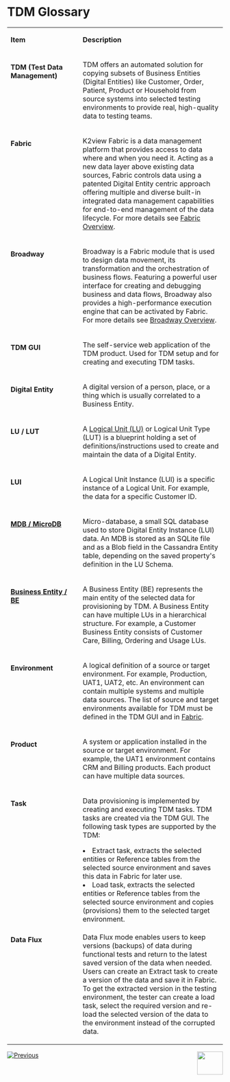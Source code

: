 # TDM Glossary



<table width="900 pxl">
<tbody>
<tr>
<td valign="top" width="250 pxl">
<p><strong>Item</strong></p>
</td>
<td valign="top" width="650 pxl">
<p><strong>Description</strong></p>
</td>
</tr>
<tr>
<td valign="top" width="250 px">
<p><h4>TDM (Test Data Management)</p>
</td>
<td valign="top" width="650 pxl">
<p>TDM offers an automated solution for copying subsets of Business Entities (Digital Entities) like Customer, Order, Patient, Product or Household from source systems into selected testing environments to provide real, high-quality data to testing teams.</p>
</td>
</tr>
<tr>
<td valign="top" width="250 pxl">
<p><h4>Fabric</p>
</td>
<td valign="top" width="650 pxl">
    <p>K2view Fabric is a data management platform that provides access to data where and when you need it. Acting as a new data layer above existing data sources, Fabric controls data using a patented Digital Entity centric approach offering multiple and diverse built-in integrated data management capabilities for end-to-end management of the data lifecycle. For more details see <a href="/articles/01_fabric_overview/01_what%20is%20fabric.md">Fabric Overview</a>.</p>

</td>
</tr>
<tr>
<td valign="top" width="250 pxl">
<p><h4>Broadway</p>
</td>
<td valign="top" width="650 pxl">
    <p>Broadway is a Fabric module that is used to design data movement, its transformation and the orchestration of business flows. Featuring a powerful user interface for creating and debugging business and data flows, Broadway also provides a high-performance execution engine that can be activated by Fabric. For more details see <a href="/articles/19_Broadway/01_broadway_overview.md">Broadway Overview</a>.</p>

</td>
</tr>    
<tr>
<td valign="top" width="250 pxl">
<p><h4>TDM GUI</p>
</td>
<td valign="top" width="650 pxl">
<p>The self-service web application of the TDM product. Used for TDM setup and for creating and executing TDM tasks.</p>
</td>
</tr>
<tr>
<td valign="top" width="250 pxl">
<p><h4>Digital Entity</p>
</td>
<td valign="top" width="650 pxl">
<p>A digital version of a person, place, or a thing which is usually correlated to a Business Entity.</p>
</td>
</tr>
<tr>
<td valign="top" width="250">
<p><h4>LU / LUT</p>
</td>
<td valign="top" width="650 pxl">
<p>A&nbsp;<a href="/articles/03_logical_units/01_LU_overview.md">Logical Unit (LU)</a> or Logical Unit Type (LUT) is a blueprint holding a set of definitions/instructions used to create and maintain the data of a Digital Entity.</p>
</td>
</tr>
<tr>
<td valign="top" width="250 pxl">
<p><h4>LUI</p>
</td>
<td valign="top" width="650 pxl">
<p>A Logical Unit Instance (LUI) is a specific instance of a Logical Unit. For example, the data for a specific Customer ID.</p>
</td>
</tr>
<tr>
<td valign="top" width="250 pxl">
<p><h4><a href="/articles/02_fabric_architecture/01_fabric_architecture_overview.md#21-fabric-storage">MDB / MicroDB</a></p>
</td>
<td valign="top" width="650 pxl">
<p>Micro-database, a small SQL database used to store Digital Entity Instance (LUI) data. An MDB is stored as an SQLite file and as a Blob field in the Cassandra Entity table, depending on the saved property's definition in the LU Schema.</p>
</td>
</tr>
<tr>
<td valign="top" width="250 pxl">
<p><h4><a href="/articles/TDM/tdm_overview/03_business_entity_overview.md">Business Entity / BE</a></p>
</td>
<td valign="top" width="650 pxl">
<p>A Business Entity (BE) represents the main entity of the selected data for provisioning by TDM. A Business Entity can have multiple LUs in a hierarchical structure. For example, a Customer Business Entity consists of Customer Care, Billing, Ordering and Usage LUs.</p>
</td>
</tr>
<tr>
<td valign="top" width="250 pxl">
<p><h4>Environment</p>
</td>
<td valign="top" width="650 pxl">
<p>A logical definition of a source or target environment. For example, Production, UAT1, UAT2, etc. An environment can contain multiple systems and multiple data sources. The list of source and target environments available for TDM must be defined in the TDM GUI and in <a href="/articles/25_environments/02_create_new_environment.md">Fabric</a>.</p>
</td>
</tr>
<tr>
<td valign="top" width="250 pxl">
<p><h4>Product</p>
</td>
<td valign="top" width="650 pxl">
<p>A system or application installed in the source or target environment. For example, the UAT1 environment contains CRM and Billing products. Each product can have multiple data sources.</p>
</td>
</tr>
<tr>
<td valign="top" width="250 pxl">
<p><h4>Task</p>
</td>
<td valign="top" width="650 pxl">
<p>Data provisioning is implemented by creating and executing TDM tasks. TDM tasks are created via the TDM GUI. The following task types are supported by the TDM: </p>
    <li>Extract task, extracts the selected entities or Reference tables from the selected source environment and saves this data in Fabric for later use. </li>
    <li>Load task, extracts the selected entities or Reference tables from the selected source environment and copies (provisions) them to the selected target environment.</li>
</td>
</tr>
<tr>
<td valign="top" width="250 pxl">
<p><h4>Data Flux</p>
</td>
<td valign="top" width="650 pxl">
<p>Data Flux mode enables users to keep versions (backups) of data during functional tests and return to the latest saved version of the data when needed. Users can create an Extract task to create a version of the data and save it in Fabric. To get the extracted version in the testing environment, the tester can create a load task, select the required version and re-load the selected version of the data to the environment instead of the corrupted data.</p>
</td>
</tr>
</tbody>
</table>



 [![Previous](/articles/images/Previous.png)](01_tdm_overview.md)[<img align="right" width="60" height="54" src="/articles/images/Next.png">](03_business_entity_overview.md)
